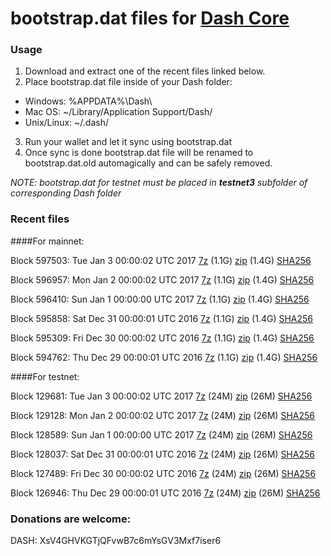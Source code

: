 # bootstrap.dat files for [Dash Core](https://www.dash.org)

### Usage

1. Download and extract one of the recent files linked below.
2. Place bootstrap.dat file inside of your Dash folder:
 - Windows: %APPDATA%\Dash\
 - Mac OS: ~/Library/Application Support/Dash/
 - Unix/Linux: ~/.dash/
3. Run your wallet and let it sync using bootstrap.dat
4. Once sync is done bootstrap.dat file will be renamed to bootstrap.dat.old automagically and can be safely removed.

_NOTE: bootstrap.dat for testnet must be placed in **testnet3** subfolder of corresponding Dash folder_

### Recent files

####For mainnet:

Block 597503: Tue Jan  3 00:00:02 UTC 2017 [7z](https://transfer.sh/ZMKLV/bootstrap.dat.20170103.7z) (1.1G) [zip](https://transfer.sh/lMiCg/bootstrap.dat.20170103.zip) (1.4G) [SHA256](https://transfer.sh/UiJeQ/sha256.txt)

Block 596957: Mon Jan  2 00:00:02 UTC 2017 [7z](https://transfer.sh/wtsvM/bootstrap.dat.20170102.7z) (1.1G) [zip](https://transfer.sh/yw8Rj/bootstrap.dat.20170102.zip) (1.4G) [SHA256](https://transfer.sh/imqTo/sha256.txt)

Block 596410: Sun Jan  1 00:00:00 UTC 2017 [7z](https://transfer.sh/DdlRT/bootstrap.dat.20170101.7z) (1.1G) [zip](https://transfer.sh/tZsGw/bootstrap.dat.20170101.zip) (1.4G) [SHA256](https://transfer.sh/WRwWS/sha256.txt)

Block 595858: Sat Dec 31 00:00:01 UTC 2016 [7z](https://transfer.sh/kFHjA/bootstrap.dat.20161231.7z) (1.1G) [zip](https://transfer.sh/kDkKv/bootstrap.dat.20161231.zip) (1.4G) [SHA256](https://transfer.sh/SJLCb/sha256.txt)

Block 595309: Fri Dec 30 00:00:02 UTC 2016 [7z](https://transfer.sh/uXlTt/bootstrap.dat.20161230.7z) (1.1G) [zip](https://transfer.sh/QVYtF/bootstrap.dat.20161230.zip) (1.4G) [SHA256](https://transfer.sh/F71Jo/sha256.txt)

Block 594762: Thu Dec 29 00:00:01 UTC 2016 [7z](https://transfer.sh/jhVLr/bootstrap.dat.20161229.7z) (1.1G) [zip](https://transfer.sh/I26hF/bootstrap.dat.20161229.zip) (1.4G) [SHA256](https://transfer.sh/1cCFh/sha256.txt)

####For testnet:

Block 129681: Tue Jan  3 00:00:02 UTC 2017 [7z](https://transfer.sh/yIS8T/bootstrap.dat.20170103.7z) (24M) [zip](https://transfer.sh/GlUTq/bootstrap.dat.20170103.zip) (26M) [SHA256](https://transfer.sh/13Lc9e/sha256.txt)

Block 129128: Mon Jan  2 00:00:02 UTC 2017 [7z](https://transfer.sh/4BH5H/bootstrap.dat.20170102.7z) (24M) [zip](https://transfer.sh/PLTqU/bootstrap.dat.20170102.zip) (26M) [SHA256](https://transfer.sh/t4cQ9/sha256.txt)

Block 128589: Sun Jan  1 00:00:00 UTC 2017 [7z](https://transfer.sh/FmfZ5/bootstrap.dat.20170101.7z) (24M) [zip](https://transfer.sh/yoESy/bootstrap.dat.20170101.zip) (26M) [SHA256](https://transfer.sh/Uevog/sha256.txt)

Block 128037: Sat Dec 31 00:00:01 UTC 2016 [7z](https://transfer.sh/RmpS7/bootstrap.dat.20161231.7z) (24M) [zip](https://transfer.sh/v0Pih/bootstrap.dat.20161231.zip) (26M) [SHA256](https://transfer.sh/49L03/sha256.txt)

Block 127489: Fri Dec 30 00:00:02 UTC 2016 [7z](https://transfer.sh/Ms5Xq/bootstrap.dat.20161230.7z) (24M) [zip](https://transfer.sh/WlBVf/bootstrap.dat.20161230.zip) (26M) [SHA256](https://transfer.sh/jlmOz/sha256.txt)

Block 126946: Thu Dec 29 00:00:01 UTC 2016 [7z](https://transfer.sh/eLXld/bootstrap.dat.20161229.7z) (24M) [zip](https://transfer.sh/b6b20/bootstrap.dat.20161229.zip) (26M) [SHA256](https://transfer.sh/149p3N/sha256.txt)

### Donations are welcome:

DASH: XsV4GHVKGTjQFvwB7c6mYsGV3Mxf7iser6
